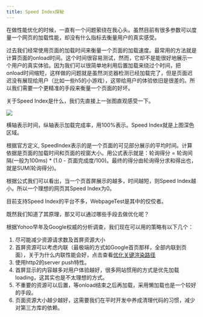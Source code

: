 ```yaml
---
title: Speed Index探秘
---
```


在做性能优化的时候，一直有一个问题萦绕在我心头。虽然目前有很多参数可以度量一个网页的加载性能，却没有什么指标去衡量用户的真实感受。

过去我们经常使用页面的加载时间来衡量一个页面的加载速度。最常用的方法就是计算页面的onload时间。这个时间很容易测试，然而，它却不是能很好地展示一个用户的真实体验。因为我们可以很简单地利用后置加载来绕过个时间，把onload时间缩短，这样做的问题就是虽然浏览器检测已经加载完了，但是页面迟迟没有展现给用户（比如一些h5的小游戏），这带给用户的体验依旧是很差的。所以我们需要一个更精准的手段来衡量一个页面的好坏。

关于Speed Index是什么，我们先直接上一张图直观感受一下。

![](https://sites.google.com/a/webpagetest.org/docs/_/rsrc/1472780187203/using-webpagetest/metrics/speed-index/chart-index-b-small.png)

横轴表示时间，纵轴表示加载完成率，用100%表示。Speed Index就是上图深色区域。

根据官方定义, SpeedIndex表示的是一个页面的可见部分展示的平均时间。计算依据是页面的加载时间和页面的视窗大小。用公式表示就是：轮询得分 = 轮询间隔(一般为100ms) * (1.0 - 页面完成度/100)。最终的得分由轮询得分求和得出也，就是SUM(轮询得分)。

根据公式我们可以看出，当一个页首屏展示的越多，时间越短，则Speed Index越小。所以一个理想的网页其Speed Index为0。

目前支持Speed Index的平台不多，WebpageTest是其中的佼佼者。



既然我们知道了其原理，那又可以通过哪些手段去做优化呢？

根据Yohoo早年及Google权威的分析调查，我们现在可以用的策略有以下几个：

1. 尽可能减少资源请求数及首屏资源大小
2. 首屏资源可以考虑内联（最极端的方式如Google首页那样，全部内联到页面），关于为什么内联性能会好，点击查看[优化关键渲染路径](https://developers.google.com/web/fundamentals/performance/critical-rendering-path/)
3. 使用http2的server push特性。
4. 首屏显示的内容越多对用户体验越好，很多网站惯用的方式是优先加载loading，这其实也是不太理想的方式。
5. 不重要的资源可以后置，等onload结束之后再加载，采用懒加载也是一个较好的手段。
6. 页面资源大小越少越好，这需要我们在平时开发中养成清理代码的习惯，减少对第三方库的依赖。

